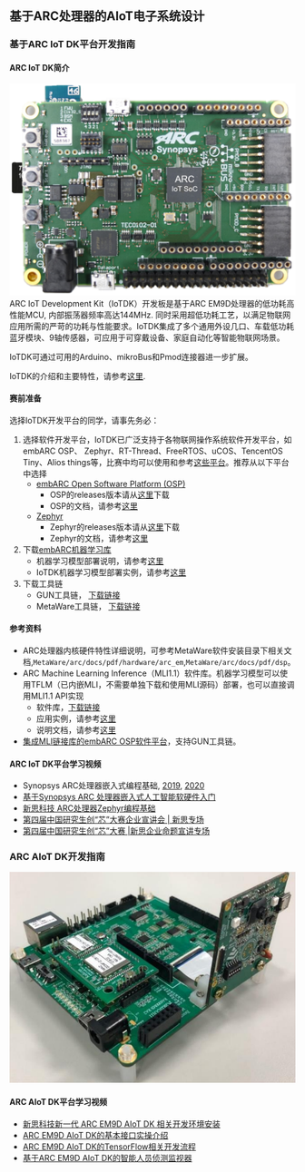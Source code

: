 ## 基于ARC处理器的AIoT电子系统设计

### 基于ARC IoT DK平台开发指南

#### ARC IoT DK简介
![ARC IoT Development Kit](https://github.com/foss-for-synopsys-dwc-arc-processors/foss-for-synopsys-dwc-arc-processors.github.io/raw/master/images/arc_iot_dev_kit2.png)
ARC IoT Development Kit（IoTDK）开发板是基于ARC EM9D处理器的低功耗高性能MCU, 内部振荡器频率高达144MHz. 同时采用超低功耗工艺，以满足物联网应用所需的严苛的功耗与性能要求。IoTDK集成了多个通用外设几口、车载低功耗蓝牙模块、9轴传感器，可应用于可穿戴设备、家庭自动化等智能物联网场景。

IoTDK可通过可用的Arduino、mikroBus和Pmod连接器进一步扩展。

IoTDK的介绍和主要特性，请参考[这里](https://github.com/foss-for-synopsys-dwc-arc-processors/ARC-Development-Systems-Forum/wiki/ARC-Development-Systems-Forum-Wiki-Home#arc-iot-development-kit-1).

#### 赛前准备
选择IoTDK开发平台的同学，请事先务必：
1. 选择软件开发平台，IoTDK已广泛支持于各物联网操作系统软件开发平台，如embARC OSP、 Zephyr、RT-Thread、FreeRTOS、uCOS、TencentOS Tiny、Alios things等，比赛中均可以使用和参考[这些平台](https://embarc.org/projects/iot-projects/ )。推荐从以下平台中选择
    - [embARC Open Software Platform (OSP)](https://embarc.org/project/embarc-open-software-platform-osp/)
        - OSP的releases版本请从[这里](https://github.com/foss-for-synopsys-dwc-arc-processors/embarc_osp/releases)下载
        - OSP的文档，请参考[这里](https://foss-for-synopsys-dwc-arc-processors.github.io/embarc_osp/doc/build/html/index.html)
    - [Zephyr](https://github.com/zephyrproject-rtos/zephyr)
        - Zephyr的releases版本请从[这里](https://github.com/zephyrproject-rtos/zephyr/releases)下载
        - Zephyr的文档，请参考[这里](https://docs.zephyrproject.org/latest/index.html)
2. 下载[embARC机器学习库](https://github.com/foss-for-synopsys-dwc-arc-processors/tensorflow/tree/arc_iotdk/tensorflow/lite/micro/kernels/arc_mli)
    - 机器学习模型部署说明，请参考[这里](https://github.com/foss-for-synopsys-dwc-arc-processors/tensorflow/tree/arc_iotdk/tensorflow/lite/micro/tools/make/targets/arc#arc-iot-development-kit-arc-iot-dk)
    - IoTDK机器学习模型部署实例，请参考[这里](https://github.com/foss-for-synopsys-dwc-arc-processors/tensorflow/tree/arc_iotdk/tensorflow/lite/micro/examples )
3. 下载工具链
    - GUN工具链， [下载链接](https://github.com/foss-for-synopsys-dwc-arc-processors/toolchain/releases )
    - MetaWare工具链， [下载链接](https://eval.synopsys.com/Home/MetaWareLite )

#### 参考资料
- ARC处理器内核硬件特性详细说明，可参考MetaWare软件安装目录下相关文档,`MetaWare/arc/docs/pdf/hardware/arc_em`,`MetaWare/arc/docs/pdf/dsp`。
- ARC Machine Learning Inference（MLI1.1）软件库。机器学习模型可以使用TFLM（已内嵌MLI，不需要单独下载和使用MLI源码）部署，也可以直接调用MLI1.1 API实现
    - 软件库，[下载链接](https://github.com/foss-for-synopsys-dwc-arc-processors/embarc_mli/releases)
    - 应用实例，请参考[这里](https://github.com/foss-for-synopsys-dwc-arc-processors/embarc_mli/tree/mli_dev/examples/tutorial_emnist_tensorflow)
    - 说明文档，请参考[这里](https://foss-for-synopsys-dwc-arc-processors.github.io/embarc_mli/doc/build/html/index.html )
- [集成MLI链接库的embARC OSP软件平台](https://github.com/foss-for-synopsys-dwc-arc-processors/embarc_osp/tree/embarc_mli )，支持GUN工具链。

#### ARC IoT DK平台学习视频
- Synopsys ARC处理器嵌入式编程基础, [2019](https://www.moore8.com/courses/2730), [2020](https://www.moore8.com/courses/3018)
- [基于Synopsys ARC 处理器嵌入式人工智能软硬件入门](https://www.moore8.com/courses/2732)
- [新思科技 ARC处理器Zephyr编程基础](https://www.moore8.com/courses/3019)
- [第四届中国研究生创“芯”大赛企业宣讲会 | 新思专场](https://www.moore8.com/courses/3247)
- [第四届中国研究生创“芯”大赛 |新思企业命题宣讲专场](https://www.moore8.com/courses/3260)

### ARC AIoT DK开发指南
![ARC AIoT Development Kit](https://github.com/foss-for-synopsys-dwc-arc-processors/embarc_applications/blob/master/arc_design_contest/2022/Synopsys/img/AIoT.PNG)

#### ARC AIoT DK平台学习视频
- [新思科技新一代 ARC EM9D AIoT DK 相关开发环境安装](https://www.bilibili.com/video/BV1yB4y1U7TE?p=2)
- [ARC EM9D AIoT DK的基本接口实操介绍](https://www.bilibili.com/video/BV1yB4y1U7TE?p=3)
- [ARC EM9D AIoT DK的TensorFlow相关开发流程](https://www.bilibili.com/video/BV1yB4y1U7TE?p=4)
- [基于ARC EM9D AIoT DK的智能人员侦测监视器](https://www.bilibili.com/video/BV1yB4y1U7TE?p=1)
